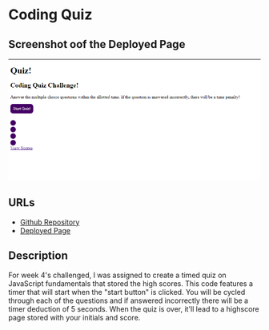# Coding Quiz
## Screenshot oof the Deployed Page
![Coding-Quiz-Screenshot](./assets/image/Screenshot.png)

## URLs
* [Github Repository](https://github.com/SoloSolaire/coding-quiz)
* [Deployed Page](https://solosolaire.github.io/coding-quiz/index.html)

## Description
For week 4's challenged, I was assigned to create a timed quiz on JavaScript fundamentals that stored the high scores. This code features a timer that will start when the "start button" is clicked. You will be cycled through each of the questions and if answered incorrectly there will be a timer deduction of 5 seconds. When the quiz is over, it'll lead to a highscore page stored with your initials and score.